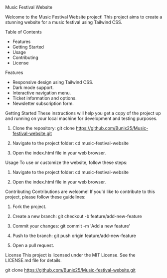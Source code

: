 Music Festival Website

Welcome to the Music Festival Website project! This project aims to create a stunning website for a music festival using Tailwind CSS.

Table of Contents
- Features
- Getting Started
- Usage
- Contributing
- License

Features
- Responsive design using Tailwind CSS.
- Dark mode support.
- Interactive navigation menu.
- Ticket information and options.
- Newsletter subscription form.

Getting Started
These instructions will help you get a copy of the project up and running on your local machine for development and testing purposes.

1. Clone the repository:
  git clone https://github.com/Bunix25/Music-festival-website.git

2. Navigate to the project folder:
   cd music-festival-website

3. Open the index.html file in your web browser.

Usage
To use or customize the website, follow these steps:

1. Navigate to the project folder:
   cd music-festival-website

2. Open the index.html file in your web browser.

Contributing
Contributions are welcome! If you'd like to contribute to this project, please follow these guidelines:

1. Fork the project.
2. Create a new branch:
   git checkout -b feature/add-new-feature

3. Commit your changes:
   git commit -m 'Add a new feature'

4. Push to the branch:
   git push origin feature/add-new-feature

5. Open a pull request.

License
This project is licensed under the MIT License. See the LICENSE.md file for details.


git clone https://github.com/Bunix25/Music-festival-website.git


